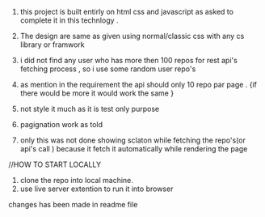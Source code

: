 <!-- EXPLANATION -->

1. this project is built entirly on html css and javascript as asked to complete it in this technlogy .

2. The design are same as given using normal/classic css with any cs library or framwork

3. i did not find any user who has more then 100 repos for rest api's fetching process , so i use some random user repo's

4. as mention in the requirement the api should only 10 repo par page . {if there would be more it would work the same }

5. not style it much as it is test only purpose

6. pagignation work as told

7. only this was not done showing sclaton while fetching the repo's(or api's call ) because it fetch it automatically while rendering the page

//HOW TO START LOCALLY

1. clone the repo into local machine.
2. use live server extention to run it into browser

changes has been made in readme file
